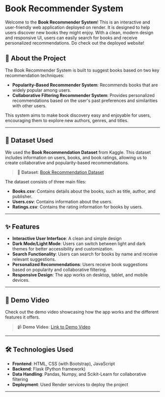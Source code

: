 # Book Recommender System

Welcome to the **Book Recommender System**! This is an interactive and user-friendly web application deployed on render. It is designed to help users discover new books they might enjoy. With a clean, modern design and responsive UI, users can easily search for books and receive personalized recommendations. Do check out the deployed website!

## 🚀 **About the Project**
The Book Recommender System is built to suggest books based on two key recommendation techniques:
- **Popularity-Based Recommender System**: Recommends books that are widely popular among users.
- **Collaborative Filtering Recommender System**: Provides personalized recommendations based on the user's past preferences and similarities with other users.

This system aims to make book discovery easy and enjoyable for users, encouraging them to explore new authors, genres, and titles.

---

## 📁 **Dataset Used**
We used the **Book Recommendation Dataset** from Kaggle. This dataset includes information on users, books, and book ratings, allowing us to create collaborative and popularity-based recommendations.

> 📂 **Dataset**: [Book Recommendation Dataset](https://www.kaggle.com/datasets/arashnic/book-recommendation-dataset)

The dataset consists of three main files:
- **Books.csv**: Contains details about the books, such as title, author, and publisher.
- **Users.csv**: Contains information about the users.
- **Ratings.csv**: Contains the rating information for books by users.

---

## ✨ **Features**
- **Interactive User Interface**: A clean and simple design
- **Dark Mode/Light Mode**: Users can switch between light and dark themes for better accessibility and customization.
- **Search Functionality**: Users can search for books by name and receive relevant suggestions.
- **Personalized Recommendations**: Users receive book suggestions based on popularity and collaborative filtering.
- **Responsive Design**: The app works on desktop, tablet, and mobile devices.

---

## 🎥 **Demo Video**
Check out the demo video showcasing how the app works and the different features it offers.

> 📹 **Demo Video**: [Link to Demo Video](https://drive.google.com/file/d/1ho0DIeuxIYXVnXgA9HKPYGXI2N3wjAJs/view?usp=sharing)

---

## 🛠️ **Technologies Used**
- **Frontend**: HTML, CSS (with Bootstrap), JavaScript
- **Backend**: Flask (Python framework)
- **Data Handling**: Pandas, Numpy, and Scikit-Learn for collaborative filtering
- **Deployment**: Used Render services to deploy the project

---
